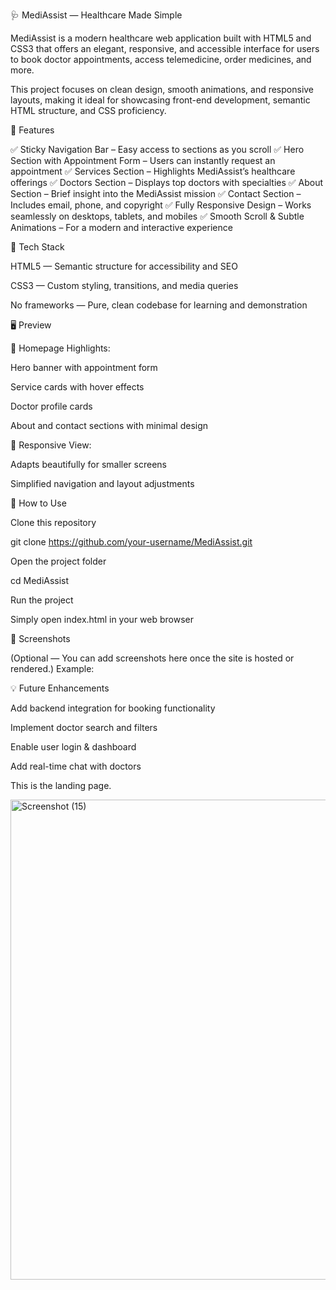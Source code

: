 🩺 MediAssist — Healthcare Made Simple

MediAssist is a modern healthcare web application built with HTML5 and CSS3 that offers an elegant, responsive, and accessible interface for users to book doctor appointments, access telemedicine, order medicines, and more.

This project focuses on clean design, smooth animations, and responsive layouts, making it ideal for showcasing front-end development, semantic HTML structure, and CSS proficiency.

🌟 Features

✅ Sticky Navigation Bar – Easy access to sections as you scroll
✅ Hero Section with Appointment Form – Users can instantly request an appointment
✅ Services Section – Highlights MediAssist’s healthcare offerings
✅ Doctors Section – Displays top doctors with specialties
✅ About Section – Brief insight into the MediAssist mission
✅ Contact Section – Includes email, phone, and copyright
✅ Fully Responsive Design – Works seamlessly on desktops, tablets, and mobiles
✅ Smooth Scroll & Subtle Animations – For a modern and interactive experience

🧩 Tech Stack

HTML5 — Semantic structure for accessibility and SEO

CSS3 — Custom styling, transitions, and media queries

No frameworks — Pure, clean codebase for learning and demonstration

🖥️ Preview

🧠 Homepage Highlights:

Hero banner with appointment form

Service cards with hover effects

Doctor profile cards

About and contact sections with minimal design

📱 Responsive View:

Adapts beautifully for smaller screens

Simplified navigation and layout adjustments

🚀 How to Use

Clone this repository

git clone https://github.com/your-username/MediAssist.git


Open the project folder

cd MediAssist


Run the project

Simply open index.html in your web browser

📸 Screenshots

(Optional — You can add screenshots here once the site is hosted or rendered.)
Example:


💡 Future Enhancements

Add backend integration for booking functionality

Implement doctor search and filters

Enable user login & dashboard

Add real-time chat with doctors

This is the landing page.

<img width="1366" height="768" alt="Screenshot (15)" src="https://github.com/user-attachments/assets/dd5ba04f-20ea-4a5c-a43b-13d1e1b71d4e" />

